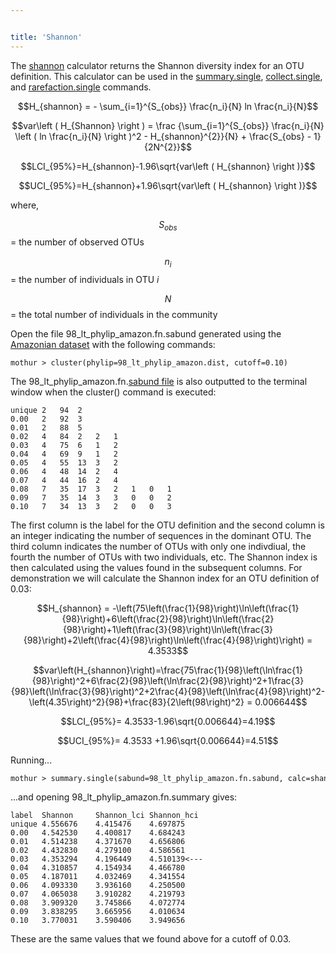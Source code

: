 ```yaml
---


title: 'Shannon'
---
```

The [shannon](shannon) calculator returns the Shannon
diversity index for an OTU definition. This calculator can be used in
the [summary.single](summary.single),
[collect.single](collect.single), and
[rarefaction.single](rarefaction.single) commands.

$$H_{shannon} = - \sum_{i=1}^{S_{obs}} \frac{n_i}{N} ln \frac{n_i}{N}$$

$$var\left ( H_{Shannon} \right ) = \frac {\sum_{i=1}^{S_{obs}} \frac{n_i}{N} \left ( ln \frac{n_i}{N} \right )^2 - H_{shannon}^{2}}{N} + \frac{S_{obs} - 1}{2N^{2}}$$

$$LCI_{95%}=H_{shannon}-1.96\sqrt{var\left ( H_{shannon} \right )}$$

$$UCI_{95%}=H_{shannon}+1.96\sqrt{var\left ( H_{shannon} \right )}$$

where,

$$S_{obs}$$ = the number of observed OTUs

$$n_i$$ = the number of individuals in OTU <i>i</i>

$$N$$ = the total number of individuals in the community

Open the file 98\_lt\_phylip\_amazon.fn.sabund generated using the [
Amazonian dataset](Media:AmazonData.zip) with the following
commands:

    mothur > cluster(phylip=98_lt_phylip_amazon.dist, cutoff=0.10)

The 98\_lt\_phylip\_amazon.fn.[sabund file](sabund_file) is
also outputted to the terminal window when the cluster() command is
executed:

    unique 2   94  2   
    0.00   2   92  3   
    0.01   2   88  5   
    0.02   4   84  2   2   1   
    0.03   4   75  6   1   2   
    0.04   4   69  9   1   2   
    0.05   4   55  13  3   2   
    0.06   4   48  14  2   4   
    0.07   4   44  16  2   4   
    0.08   7   35  17  3   2   1   0   1   
    0.09   7   35  14  3   3   0   0   2   
    0.10   7   34  13  3   2   0   0   3   

The first column is the label for the OTU definition and the second
column is an integer indicating the number of sequences in the dominant
OTU. The third column indicates the number of OTUs with only one
indivdiual, the fourth the number of OTUs with two individuals, etc. The
Shannon index is then calculated using the values found in the
subsequent columns. For demonstration we will calculate the Shannon
index for an OTU definition of 0.03:

$$H_{shannon} = -\left(75\left(\frac{1}{98}\right)\ln\left(\frac{1}{98}\right)+6\left(\frac{2}{98}\right)\ln\left(\frac{2}{98}\right)+1\left(\frac{3}{98}\right)\ln\left(\frac{3}{98}\right)+2\left(\frac{4}{98}\right)\ln\left(\frac{4}{98}\right)\right) = 4.3533$$

$$var\left(H_{shannon}\right)=\frac{75\frac{1}{98}\left(\ln\frac{1}{98}\right)^2+6\frac{2}{98}\left(\ln\frac{2}{98}\right)^2+1\frac{3}{98}\left(\ln\frac{3}{98}\right)^2+2\frac{4}{98}\left(\ln\frac{4}{98}\right)^2-\left(4.35\right)^2}{98}+\frac{83}{2\left(98\right)^2} = 0.006644$$

$$LCI_{95%}= 4.3533-1.96\sqrt{0.006644}=4.19$$

$$UCI_{95%}= 4.3533 +1.96\sqrt{0.006644}=4.51$$

Running\...

    mothur > summary.single(sabund=98_lt_phylip_amazon.fn.sabund, calc=shannon)

\...and opening 98\_lt\_phylip\_amazon.fn.summary gives:

    label  Shannon     Shannon_lci Shannon_hci
    unique 4.556676    4.415476    4.697875
    0.00   4.542530    4.400817    4.684243
    0.01   4.514238    4.371670    4.656806
    0.02   4.432830    4.279100    4.586561
    0.03   4.353294    4.196449    4.510139<---
    0.04   4.310857    4.154934    4.466780
    0.05   4.187011    4.032469    4.341554
    0.06   4.093330    3.936160    4.250500
    0.07   4.065038    3.910282    4.219793
    0.08   3.909320    3.745866    4.072774
    0.09   3.838295    3.665956    4.010634
    0.10   3.770031    3.590406    3.949656

These are the same values that we found above for a cutoff of 0.03.
